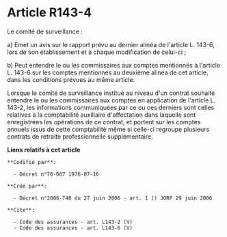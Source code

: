 # Article R143-4

Le comité de surveillance : 

a) Emet un avis sur le rapport prévu au dernier alinéa de l'article L. 143-6, lors de son établissement et à chaque
modification de celui-ci ; 

b) Peut entendre le ou les commissaires aux comptes mentionnés à l'article L. 143-6 sur les comptes mentionnés au deuxième
alinéa de cet article, dans les conditions prévues au même article. 

Lorsque le comité de surveillance institué au niveau d'un contrat souhaite entendre le ou les commissaires aux comptes en
application de l'article L. 143-2, les informations communiquées par ce ou ces derniers sont celles relatives à la
comptabilité auxiliaire d'affectation dans laquelle sont enregistrées les opérations de ce contrat, et portent sur les
comptes annuels issus de cette comptabilité même si celle-ci regroupe plusieurs contrats de retraite professionnelle
supplémentaire.

**Liens relatifs à cet article**

	**Codifié par**:

	  - Décret n°76-667 1976-07-16

	**Créé par**:

	  - Décret n°2006-740 du 27 juin 2006 - art. 1 () JORF 29 juin 2006

	**Cite**:

	  - Code des assurances - art. L143-2 (V)
	  - Code des assurances - art. L143-6 (V)
